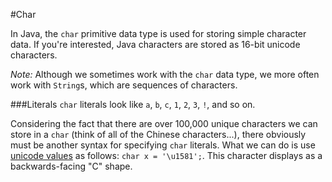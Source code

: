 #Char

In Java, the `char` primitive data type is used for storing simple character data. If you're interested, Java characters are stored as 16-bit unicode characters.

*Note:* Although we sometimes work with the `char` data type, we more often work with `String`s, which are sequences of characters.

###Literals
`char` literals look like `a`, `b`, `c`, `1`, `2`, `3`, `!`, and so on.

Considering the fact that there are over 100,000 unique characters we can store in a `char` (think of all of the Chinese characters...), there obviously must be another syntax for specifying `char` literals. What we can do is use [unicode values](http://en.wikipedia.org/wiki/List_of_Unicode_characters) as follows: `char x = '\u1581';`. This character displays as a backwards-facing "C" shape.
